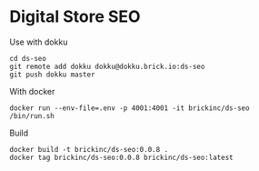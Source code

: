 # Digital Store SEO

Use with dokku
```
cd ds-seo
git remote add dokku dokku@dokku.brick.io:ds-seo
git push dokku master
```

With docker
```
docker run --env-file=.env -p 4001:4001 -it brickinc/ds-seo /bin/run.sh
```

Build
```
docker build -t brickinc/ds-seo:0.0.8 .
docker tag brickinc/ds-seo:0.0.8 brickinc/ds-seo:latest
```
